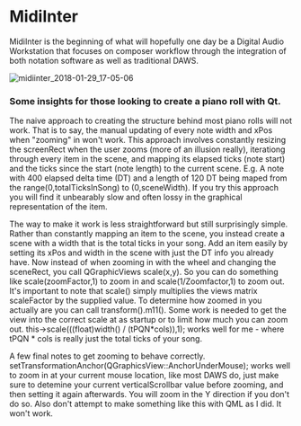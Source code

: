 # MidiInter



MidiInter is the beginning of what will hopefully one day be a Digital Audio Workstation that focuses
on composer workflow through the integration of both notation software as well as traditional DAWS.

![midiinter_2018-01-29_17-05-06](https://user-images.githubusercontent.com/1783601/35542779-be31dcc4-0516-11e8-944b-044557acd43c.png)



### Some insights for those looking to create a piano roll with Qt.
The naive approach to creating the structure behind most piano rolls will not work. That is to say, the manual 
updating of every note width and xPos when "zooming" in won't work. This approach involves constantly resizing 
the screenRect when the user zooms (more of an illusion really), iterationg through every item in the scene, and
mapping its elapsed ticks (note start) and the ticks since the start (note length) to the current scene. E.g. A note
with 400 elapsed delta time (DT) and a length of 120 DT being maped from  the range(0,totalTicksInSong) to (0,sceneWidth). 
If you try this approach you will find it unbearably slow and often lossy in the graphical representation of the item.


The way to make it work is less straightforward but still surprisingly simple. Rather than constantly mapping
an item to the scene, you instead create a scene with a width that is the total ticks in your song. Add an item
easily by setting its xPos and width in the scene with just the DT info you already have. Now instead of when
zooming in with the wheel and changing the sceneRect, you call QGraphicViews scale(x,y). So you can do something 
like scale(zoomFactor,1) to zoom in and scale(1/Zoomfactor,1) to zoom out. It's important to note that scale()
simply multiplies the views matrix scaleFactor by the supplied value. To determine how zoomed in you actually are
you can call transform().m11(). Some work is needed to get the view into the correct scale at as startup or to limit
how much you can zoom out. this->scale(((float)width() / (tPQN*cols)),1); works well for me - where tPQN * cols is 
really just the total ticks of your song.

A few final notes to get zooming to behave correctly. setTransformationAnchor(QGraphicsView::AnchorUnderMouse);
works well to zoom in at your current mouse location, like most DAWS do, just make sure to detemine your current
verticalScrollbar value before zooming, and then setting it again afterwards. You will zoom in the Y direction if 
you don't do so. Also don't attempt to make something like this with QML as I did. It won't work.



